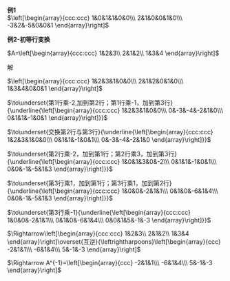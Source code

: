 **例1**  
 $\left[\begin{array}{ccc:ccc}  
1&0&1&1&0&0\\\   
2&1&0&0&1&0\\\   
-3&2&-5&0&0&1  
\end{array}\right]$   
  
  
  
**例2-初等行变换**  
  
 $A=\left[\begin{array}{ccc:ccc}  
1&2&3\\   
2&1&2\\   
1&3&4  
\end{array}\right]$   
  
解  
  
 $\left[\begin{array}{ccc:ccc}  
1&2&3&1&0&0\\\   
2&1&2&0&1&0\\\   
1&3&4&0&0&1  
\end{array}\right]$   
  
 $\to\underset{第1行乘-2,加到第2行；第1行乘-1，加到第3行}{\underline{\left[\begin{array}{ccc:ccc}  
1&2&3&1&0&0\\\   
0&-3&-4&-2&1&0\\\ 0&1&1&-1&0&1  
\end{array}\right]}}$   
  
 $\to\underset{交换第2行与第3行}{\underline{\left[\begin{array}{ccc:ccc}  
1&2&3&1&0&0\\\   
0&1&1&-1&0&1\\\ 0&-3&-4&-2&1&0  
\end{array}\right]}}$   
  
 $\to\underset{第2行乘-2，加到第1行；第2行乘3，加到第3行}{\underline{\left[\begin{array}{ccc:ccc}  
1&0&1&3&0&-2\\\   
0&1&1&-1&0&1\\\ 0&0&-1&-5&1&3  
\end{array}\right]}}$   
  
 $\to\underset{第3行乘1，加到第1行；第3行乘1，加到第2行}{\underline{\left[\begin{array}{ccc:ccc}  
1&0&0&-2&1&1\\\   
0&1&0&-6&1&4\\\ 0&0&-1&-5&1&3  
\end{array}\right]}}$   
  
 $\to\underset{第3行乘-1}{\underline{\left[\begin{array}{ccc:ccc}  
1&0&0&-2&1&1\\\   
0&1&0&-6&1&4\\\ 0&0&1&5&-1&-3  
\end{array}\right]}}$   
  
 $\Rightarrow\left[\begin{array}{ccc:ccc}  
1&2&3\\   
2&1&2\\   
1&3&4  
\end{array}\right]\overset{互逆}{\leftrightharpoons}\left[\begin{array}{ccc}  
-2&1&1\\\   
-6&1&4\\\ 5&-1&-3  
\end{array}\right]$   
  
 $\Rightarrow A^{-1}=\left[\begin{array}{ccc}  
-2&1&1\\\   
-6&1&4\\\ 5&-1&-3  
\end{array}\right]$   
